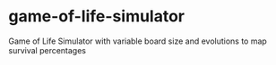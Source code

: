 # game-of-life-simulator
Game of Life Simulator with variable board size and evolutions to map survival percentages
